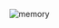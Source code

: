 ![memory](https://github.com/cnon06/memory-app/assets/59291488/d51e541a-645f-49cc-9b5a-ee63f3fe026b)
